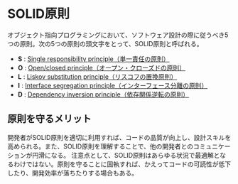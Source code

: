 # SOLID原則

オブジェクト指向プログラミングにおいて、ソフトウェア設計の際に従うべき5つの原則。次の5つの原則の頭文字をとって、SOLID原則と呼ばれる。

- **S** : [Single responsibility principle（単一責任の原則）](https://github.com/superneko160/SRP)
- **O** : [Open/closed principle（オープン・クローズドの原則）](https://github.com/superneko160/OCP)
- **L** : [Liskov substitution principle（リスコフの置換原則）](https://github.com/superneko160/LSP)
- **I** : [Interface segregation principle（インターフェース分離の原則）](https://github.com/superneko160/ISP)
- **D** : [Dependency inversion principle（依存関係逆転の原則）](https://github.com/superneko160/DIP)

## 原則を守るメリット

開発者がSOLID原則を適切に利用すれば、コードの品質が向上し、設計スキルを高められる。また、SOLID原則を理解することで、他の開発者とのコミュニケーションが円滑になる。
注意点として、SOLID原則はあらゆる状況で最適解となるわけではない。原則を守ることに固執すれば、かえってコードの可読性が低下したり、開発効率が落ちたりする場合もある。
